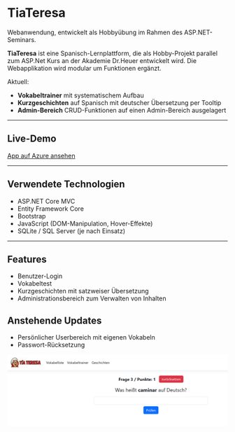 # TiaTeresa

Webanwendung, entwickelt als Hobbyübung im Rahmen des ASP.NET-Seminars.

**TiaTeresa** ist eine Spanisch-Lernplattform, die als Hobby-Projekt parallel zum ASP.Net Kurs an der Akademie Dr.Heuer entwickelt wird. Die Webapplikation wird modular um Funktionen ergänzt. 

Aktuell:
-  **Vokabeltrainer** mit systematischem Aufbau
-  **Kurzgeschichten** auf Spanisch mit deutscher Übersetzung per Tooltip
-  **Admin-Bereich** CRUD-Funktionen auf einen Admin-Bereich ausgelagert

---
## Live-Demo  
[App auf Azure ansehen](https://tiateresa.sebastianjegorow.de)

---

## Verwendete Technologien

- ASP.NET Core MVC
- Entity Framework Core
- Bootstrap
- JavaScript (DOM-Manipulation, Hover-Effekte)
- SQLite / SQL Server (je nach Einsatz)

---

## Features

- Benutzer-Login
- Vokabeltest
- Kurzgeschichten mit satzweiser Übersetzung
- Administrationsbereich zum Verwalten von Inhalten

## Anstehende Updates

- Persönlicher Userbereich mit eigenen Vokabeln
- Passwort-Rücksetzung

![Screenshot](screenshottia.jpg)
